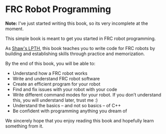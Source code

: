 # FRC Robot Programming 

**Note:** I've just started writing this book, so its very incomplete at the moment.

This simple book is meant to get you started in FRC robot programming. 

As [Shaw's LPTH](http://learnpythonthehardway.org), this book teaches you to write code for FRC robots by building and establishing skills through practice and memorization.

By the end of this book, you will be able to:

- Understand how a FRC robot works
- Write and understand FRC robot software
- Create an efficient program for your robot
- Find and fix issues with your robot with your code
- Write different command modes for your robot. If you don’t understand this, you will understand later, trust me :)
- Understand the basics – and not so basics – of C++
- Be confident with programming anything you dream of

We sincerely hope that you enjoy reading this book and hopefully learn something from it.